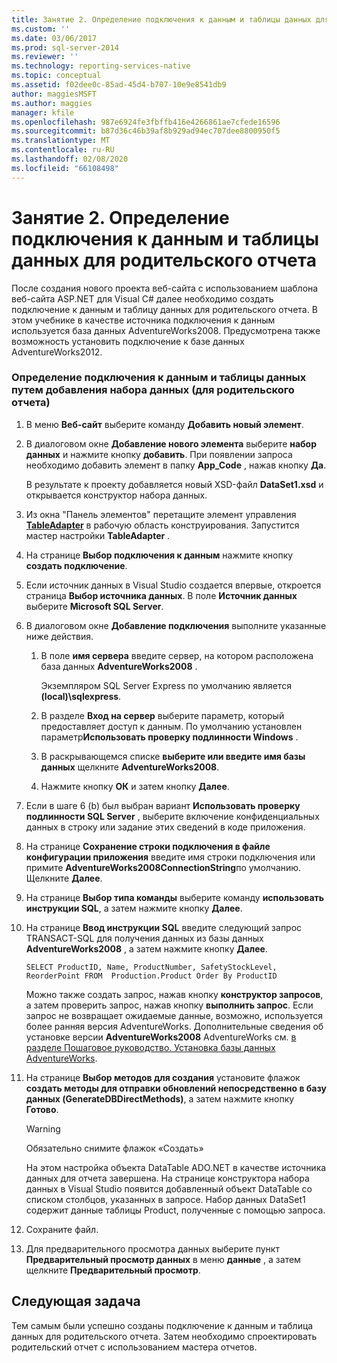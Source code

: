 ```yaml
---
title: Занятие 2. Определение подключения к данным и таблицы данных для родительского отчета | Документы Майкрософт
ms.custom: ''
ms.date: 03/06/2017
ms.prod: sql-server-2014
ms.reviewer: ''
ms.technology: reporting-services-native
ms.topic: conceptual
ms.assetid: f02dee0c-85ad-45d4-b707-10e9e8541db9
author: maggiesMSFT
ms.author: maggies
manager: kfile
ms.openlocfilehash: 987e6924fe3fbffb416e4266861ae7cfede16596
ms.sourcegitcommit: b87d36c46b39af8b929ad94ec707dee8800950f5
ms.translationtype: MT
ms.contentlocale: ru-RU
ms.lasthandoff: 02/08/2020
ms.locfileid: "66108498"
---
```

# <a name="lesson-2-define-a-data-connection-and-data-table-for-parent-report"></a>Занятие 2. Определение подключения к данным и таблицы данных для родительского отчета
  После создания нового проекта веб-сайта с использованием шаблона веб-сайта ASP.NET для Visual C# далее необходимо создать подключение к данным и таблицу данных для родительского отчета. В этом учебнике в качестве источника подключения к данным используется база данных AdventureWorks2008. Предусмотрена также возможность установить подключение к базе данных AdventureWorks2012.  
  
### <a name="to-define-a-data-connection-and-data-table-by-adding-a-dataset-for-parent-report"></a>Определение подключения к данным и таблицы данных путем добавления набора данных (для родительского отчета)  
  
1.  В меню **Веб-сайт** выберите команду **Добавить новый элемент**.  
  
2.  В диалоговом окне **Добавление нового элемента** выберите **набор данных** и нажмите кнопку **добавить**. При появлении запроса необходимо добавить элемент в папку **App_Code** , нажав кнопку **Да**.  
  
     В результате к проекту добавляется новый XSD-файл **DataSet1.xsd** и открывается конструктор набора данных.  
  
3.  Из окна "Панель элементов" перетащите элемент управления **[TableAdapter](https://msdn.microsoft.com/library/bz9tthwx\(v=vs.100\).aspx)** в рабочую область конструирования. Запустится мастер настройки **TableAdapter** .  
  
4.  На странице **Выбор подключения к данным** нажмите кнопку **создать подключение**.  
  
5.  Если источник данных в Visual Studio создается впервые, откроется страница **Выбор источника данных**. В поле **Источник данных** выберите **Microsoft SQL Server**.  
  
6.  В диалоговом окне **Добавление подключения** выполните указанные ниже действия.  
  
    1.  В поле **имя сервера** введите сервер, на котором расположена база данных **AdventureWorks2008** .  
  
         Экземпляром SQL Server Express по умолчанию является **(local)\sqlexpress**.  
  
    2.  В разделе **Вход на сервер** выберите параметр, который предоставляет доступ к данным. По умолчанию установлен параметр**Использовать проверку подлинности Windows** .  
  
    3.  В раскрывающемся списке **выберите или введите имя базы данных** щелкните **AdventureWorks2008**.  
  
    4.  Нажмите кнопку **ОК** и затем кнопку **Далее**.  
  
7.  Если в шаге 6 (b) был выбран вариант **Использовать проверку подлинности SQL Server** , выберите включение конфиденциальных данных в строку или задание этих сведений в коде приложения.  
  
8.  На странице **Сохранение строки подключения в файле конфигурации приложения** введите имя строки подключения или примите **AdventureWorks2008ConnectionString**по умолчанию. Щелкните **Далее**.  
  
9. На странице **Выбор типа команды** выберите команду **использовать инструкции SQL**, а затем нажмите кнопку **Далее**.  
  
10. На странице **Ввод инструкции SQL** введите следующий запрос TRANSACT-SQL для получения данных из базы данных **AdventureWorks2008** , а затем нажмите кнопку **Далее**.  
  
    ```  
    SELECT ProductID, Name, ProductNumber, SafetyStockLevel, ReorderPoint FROM  Production.Product Order By ProductID  
    ```  
  
     Можно также создать запрос, нажав кнопку **конструктор запросов**, а затем проверить запрос, нажав кнопку **выполнить запрос**. Если запрос не возвращает ожидаемые данные, возможно, используется более ранняя версия AdventureWorks. Дополнительные сведения об установке версии **AdventureWorks2008** AdventureWorks см. [в разделе Пошаговое руководство. Установка базы данных AdventureWorks](https://msdn.microsoft.com/library/aa992075\(v=vs.100\).aspx).  
  
11. На странице **Выбор методов для создания** установите флажок **создать методы для отправки обновлений непосредственно в базу данных (GenerateDBDirectMethods)**, а затем нажмите кнопку **Готово**.  
  
    > [!WARNING]  
    >  Обязательно снимите флажок «Создать»  
  
     На этом настройка объекта DataTable ADO.NET в качестве источника данных для отчета завершена. На странице конструктора набора данных в Visual Studio появится добавленный объект DataTable со списком столбцов, указанных в запросе. Набор данных DataSet1 содержит данные таблицы Product, полученные с помощью запроса.  
  
12. Сохраните файл.  
  
13. Для предварительного просмотра данных выберите пункт **Предварительный просмотр данных** в меню **данные** , а затем щелкните **Предварительный просмотр**.  
  
## <a name="next-task"></a>Следующая задача  
 Тем самым были успешно созданы подключение к данным и таблица данных для родительского отчета. Затем необходимо спроектировать родительский отчет с использованием мастера отчетов.  
  
  
